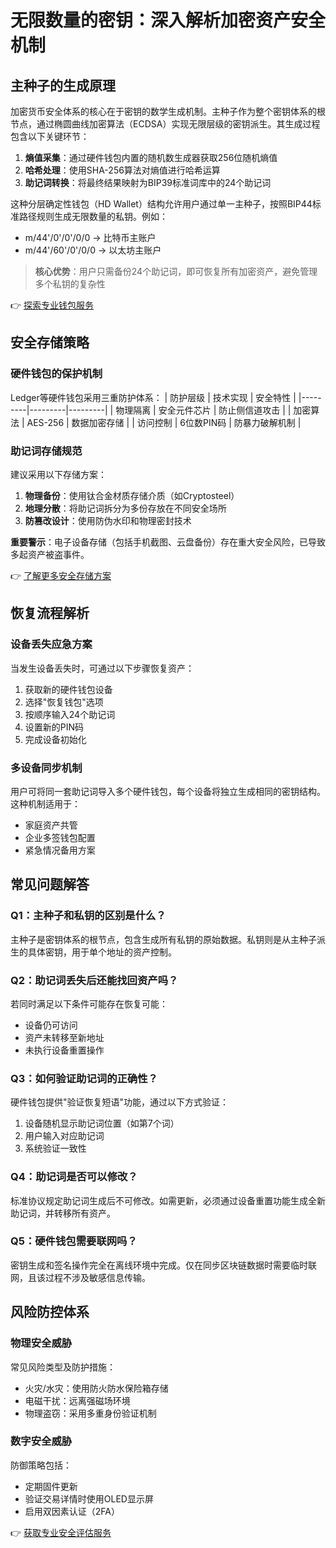 # 无限数量的密钥：深入解析加密资产安全机制

## 主种子的生成原理
加密货币安全体系的核心在于密钥的数学生成机制。主种子作为整个密钥体系的根节点，通过椭圆曲线加密算法（ECDSA）实现无限层级的密钥派生。其生成过程包含以下关键环节：

1. **熵值采集**：通过硬件钱包内置的随机数生成器获取256位随机熵值
2. **哈希处理**：使用SHA-256算法对熵值进行哈希运算
3. **助记词转换**：将最终结果映射为BIP39标准词库中的24个助记词

这种分层确定性钱包（HD Wallet）结构允许用户通过单一主种子，按照BIP44标准路径规则生成无限数量的私钥。例如：
- m/44'/0'/0'/0/0 → 比特币主账户
- m/44'/60'/0'/0/0 → 以太坊主账户

> **核心优势**：用户只需备份24个助记词，即可恢复所有加密资产，避免管理多个私钥的复杂性

👉 [探索专业钱包服务](https://bit.ly/okx_welcome)

## 安全存储策略
### 硬件钱包的保护机制
Ledger等硬件钱包采用三重防护体系：
| 防护层级 | 技术实现 | 安全特性 |
|---------|---------|---------|
| 物理隔离 | 安全元件芯片 | 防止侧信道攻击 |
| 加密算法 | AES-256 | 数据加密存储 |
| 访问控制 | 6位数PIN码 | 防暴力破解机制 |

### 助记词存储规范
建议采用以下存储方案：
1. **物理备份**：使用钛合金材质存储介质（如Cryptosteel）
2. **地理分散**：将助记词拆分为多份存放在不同安全场所
3. **防篡改设计**：使用防伪水印和物理密封技术

**重要警示**：电子设备存储（包括手机截图、云盘备份）存在重大安全风险，已导致多起资产被盗事件。

👉 [了解更多安全存储方案](https://bit.ly/okx_welcome)

## 恢复流程解析
### 设备丢失应急方案
当发生设备丢失时，可通过以下步骤恢复资产：
1. 获取新的硬件钱包设备
2. 选择"恢复钱包"选项
3. 按顺序输入24个助记词
4. 设置新的PIN码
5. 完成设备初始化

### 多设备同步机制
用户可将同一套助记词导入多个硬件钱包，每个设备将独立生成相同的密钥结构。这种机制适用于：
- 家庭资产共管
- 企业多签钱包配置
- 紧急情况备用方案

## 常见问题解答
### Q1：主种子和私钥的区别是什么？
主种子是密钥体系的根节点，包含生成所有私钥的原始数据。私钥则是从主种子派生的具体密钥，用于单个地址的资产控制。

### Q2：助记词丢失后还能找回资产吗？
若同时满足以下条件可能存在恢复可能：
- 设备仍可访问
- 资产未转移至新地址
- 未执行设备重置操作

### Q3：如何验证助记词的正确性？
硬件钱包提供"验证恢复短语"功能，通过以下方式验证：
1. 设备随机显示助记词位置（如第7个词）
2. 用户输入对应助记词
3. 系统验证一致性

### Q4：助记词是否可以修改？
标准协议规定助记词生成后不可修改。如需更新，必须通过设备重置功能生成全新助记词，并转移所有资产。

### Q5：硬件钱包需要联网吗？
密钥生成和签名操作完全在离线环境中完成。仅在同步区块链数据时需要临时联网，且该过程不涉及敏感信息传输。

## 风险防控体系
### 物理安全威胁
常见风险类型及防护措施：
- 火灾/水灾：使用防火防水保险箱存储
- 电磁干扰：远离强磁场环境
- 物理盗窃：采用多重身份验证机制

### 数字安全威胁
防御策略包括：
- 定期固件更新
- 验证交易详情时使用OLED显示屏
- 启用双因素认证（2FA）

👉 [获取专业安全评估服务](https://bit.ly/okx_welcome)